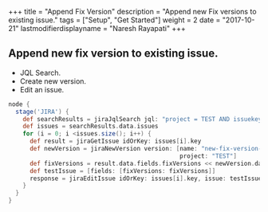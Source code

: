 +++
title = "Append Fix Version"
description = "Append new Fix versions to existing issue."
tags = ["Setup", "Get Started"]
weight = 2
date = "2017-10-21"
lastmodifierdisplayname = "Naresh Rayapati"
+++

## Append new fix version to existing issue.

* JQL Search.
* Create new version.
* Edit an issue.

```groovy
node {
  stage('JIRA') {
    def searchResults = jiraJqlSearch jql: "project = TEST AND issuekey = 'TEST-1'"
    def issues = searchResults.data.issues
    for (i = 0; i <issues.size(); i++) {
      def result = jiraGetIssue idOrKey: issues[i].key
      def newVersion = jiraNewVersion version: [name: "new-fix-version-1.1",
                                                project: "TEST"]
      def fixVersions = result.data.fields.fixVersions << newVersion.data
      def testIssue = [fields: [fixVersions: fixVersions]]
      response = jiraEditIssue idOrKey: issues[i].key, issue: testIssue
    }
  }
}
```
